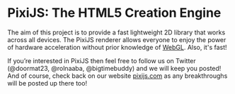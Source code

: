 # PixiJS: The HTML5 Creation Engine

The aim of this project is to provide a fast lightweight 2D library that works across all devices. The PixiJS renderer allows everyone to enjoy the power of hardware acceleration without prior knowledge of [WebGL](https://en.wikipedia.org/wiki/WebGL). Also, it's fast!

If you’re interested in PixiJS then feel free to follow us on Twitter (@doormat23, @rolnaaba, @bigtimebuddy) and we will keep you posted! And of course, check back on our website [pixijs.com](http://www.pixijs.com) as any breakthroughs will be posted up there too!